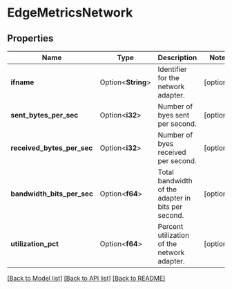 # EdgeMetricsNetwork

## Properties

Name | Type | Description | Notes
------------ | ------------- | ------------- | -------------
**ifname** | Option<**String**> | Identifier for the network adapter. | [optional]
**sent_bytes_per_sec** | Option<**i32**> | Number of byes sent per second. | [optional]
**received_bytes_per_sec** | Option<**i32**> | Number of byes received per second. | [optional]
**bandwidth_bits_per_sec** | Option<**f64**> | Total bandwidth of the adapter in bits per second. | [optional]
**utilization_pct** | Option<**f64**> | Percent utilization of the network adapter. | [optional]

[[Back to Model list]](../README.md#documentation-for-models) [[Back to API list]](../README.md#documentation-for-api-endpoints) [[Back to README]](../README.md)


